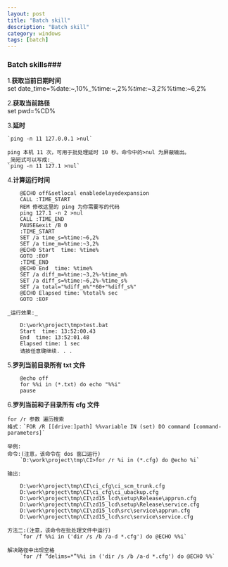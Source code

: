 ```yaml
---
layout: post
title: "Batch skill"
description: "Batch skill"
category: windows
tags: [batch]
---
```


### Batch skills###  

1.__获取当前日期时间__  
	set date_time=%date:~,10%_%time:~,2%_%time:~3,2%_%time:~6,2%

2.__获取当前路径__  
	set pwd=%CD%

3.__延时__  

	`ping -n 11 127.0.0.1 >nul`  

	ping 本机 11 次，可用于批处理延时 10 秒。命令中的>nul 为屏蔽输出。  
	_简短式可以写成:_  
	`ping -n 11 127.1 >nul`

4.__计算运行时间__  

		@ECHO off&setlocal enabledelayedexpansion
		CALL :TIME_START
		REM 修改这里的 ping 为你需要写的代码
		ping 127.1 -n 2 >nul
		CALL :TIME_END
		PAUSE&exit /B 0
		:TIME_START
		SET /a time_s=%time:~6,2%
		SET /a time_m=%time:~3,2%
		@ECHO Start  time: %time%
		GOTO :EOF
		:TIME_END
		@ECHO End  time: %time%
		SET /a diff_m=%time:~3,2%-%time_m%
		SET /a diff_s=%time:~6,2%-%time_s%
		SET /a total="%diff_m%"*60+"%diff_s%"
		@ECHO Elapsed time: %total% sec
		GOTO :EOF

	_运行效果:_  

		D:\work\project\tmp>test.bat
		Start  time: 13:52:00.43
		End  time: 13:52:01.48
		Elapsed time: 1 sec
		请按任意键继续. . .

5.__罗列当前目录所有 txt 文件__  

		@echo off
		for %%i in (*.txt) do echo "%%i"
		pause

6.__罗列当前和子目录所有 cfg 文件__  

	for /r 参数 遍历搜索  
	格式：`FOR /R [[drive:]path] %%variable IN (set) DO command [command-parameters]`  

	举例:  
	命令:(注意，该命令在 dos 窗口运行)  
		`D:\work\project\tmp\CI>for /r %i in (*.cfg) do @echo %i`  

	输出:  

		D:\work\project\tmp\CI\ci_cfg\ci_scm_trunk.cfg
		D:\work\project\tmp\CI\ci_cfg\ci_ubackup.cfg
		D:\work\project\tmp\CI\zd15_lcd\setup\Release\apprun.cfg
		D:\work\project\tmp\CI\zd15_lcd\setup\Release\service.cfg
		D:\work\project\tmp\CI\zd15_lcd\src\service\apprun.cfg
		D:\work\project\tmp\CI\zd15_lcd\src\service\service.cfg  

	方法二:(注意，该命令在批处理文件中运行)  
		`for /f %%i in ('dir /s /b /a-d *.cfg') do @ECHO %%i`  
	
	解决路径中出现空格  
		`for /f “delims=*”%%i in ('dir /s /b /a-d *.cfg') do @ECHO %%`  


